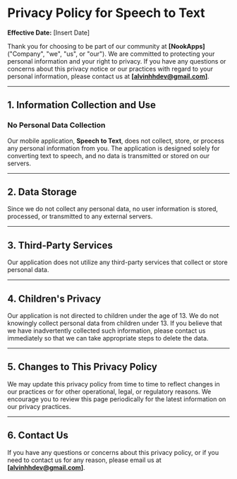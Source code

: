 # Privacy Policy for Speech to Text

**Effective Date:** [Insert Date]

Thank you for choosing to be part of our community at **[NookApps]** ("Company", "we", "us", or "our"). We are committed to protecting your personal information and your right to privacy. If you have any questions or concerns about this privacy notice or our practices with regard to your personal information, please contact us at **[alvinhhdev@gmail.com]**.

---

## 1. Information Collection and Use

### No Personal Data Collection

Our mobile application, **Speech to Text**, does not collect, store, or process any personal information from you. The application is designed solely for converting text to speech, and no data is transmitted or stored on our servers.

---

## 2. Data Storage

Since we do not collect any personal data, no user information is stored, processed, or transmitted to any external servers.

---

## 3. Third-Party Services

Our application does not utilize any third-party services that collect or store personal data.

---

## 4. Children's Privacy

Our application is not directed to children under the age of 13. We do not knowingly collect personal data from children under 13. If you believe that we have inadvertently collected such information, please contact us immediately so that we can take appropriate steps to delete the data.

---

## 5. Changes to This Privacy Policy

We may update this privacy policy from time to time to reflect changes in our practices or for other operational, legal, or regulatory reasons. We encourage you to review this page periodically for the latest information on our privacy practices.

---

## 6. Contact Us

If you have any questions or concerns about this privacy policy, or if you need to contact us for any reason, please email us at **[alvinhhdev@gmail.com]**.
